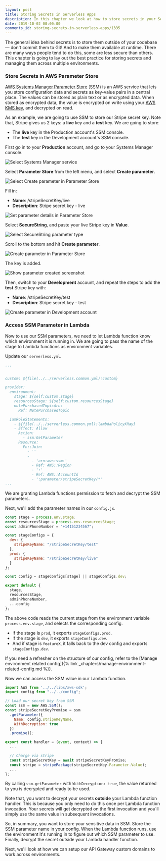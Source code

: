 ```yaml
---
layout: post
title: Storing Secrets in Serverless Apps
description: In this chapter we look at how to store secrets in your Serverless app using AWS Systems Manager Parameter Store or SSM. Note that, SSM parameters should be decoded outside your Lambda functions.
date: 2019-10-02 00:00:00
comments_id: storing-secrets-in-serverless-apps/1335
---
```


The general idea behind secrets is to store them outside of your codebase — don't commit them to Git! And to make them available at runtime. There are many ways people tend to do this, some are less secure than others. This chapter is going to lay out the best practice for storing secrets and managing them across multiple environments.

### Store Secrets in AWS Parameter Store

[AWS Systems Manager Parameter Store](https://docs.aws.amazon.com/systems-manager/latest/userguide/systems-manager-parameter-store.html) (SSM) is an AWS service that lets you store configuration data and secrets as key-value pairs in a central place. The values can be stored as plain text or as encrypted data. When stored as encrypted data, the value is encrypted on write using your [AWS KMS key](https://aws.amazon.com/kms/), and decrypted on read.

As an example, we are going to use SSM to store our Stripe secret key. Note that, Stripe gives us 2 keys: a **live** key and a **test** key. We are going to store:

- The **live** key in the Production account's SSM console.
- The **test** key in the Development account's SSM console.

First go in to your **Production** account, and go to your Systems Manager console.

![Select Systems Manager service](/assets/best-practices/manage-environment-specific-secrets/select-systems-manager-service.png)

Select **Parameter Store** from the left menu, and select **Create parameter**.

![Select Create parameter in Parameter Store](/assets/best-practices/manage-environment-specific-secrets/select-create-parameter-in-parameter-store.png)

Fill in:

- **Name**: /stripeSecretKey/live
- **Description**: Stripe secret key - live

![Set parameter details in Parameter Store](/assets/best-practices/manage-environment-specific-secrets/set-parameter-details-in-parameter-store.png)

Select **SecureString**, and paste your live Stripe key in **Value**.

![Select SecureString parameter type](/assets/best-practices/manage-environment-specific-secrets/select-securestring-parameter-type.png)

Scroll to the bottom and hit **Create parameter**.

![Create parameter in Parameter Store](/assets/best-practices/manage-environment-specific-secrets/create-parameter-in-parameter-store.png)

The key is added.

![Show parameter created screenshot](/assets/best-practices/manage-environment-specific-secrets/show-parameter-created-screenshot.png)

Then, switch to your **Development** account, and repeat the steps to add the **test** Stripe key with:

- **Name**: /stripeSecretKey/test
- **Description**: Stripe secret key - test

![Create parameter in Development account](/assets/best-practices/manage-environment-specific-secrets/create-parameter-in-development-account.png)

### Access SSM Parameter in Lambda

Now to use our SSM parameters, we need to let Lambda function know which environment it is running in. We are going to pass the name of the stage to Lambda functions as environment variables.

Update our `serverless.yml`.

``` yml
...


custom: ${file(../../serverless.common.yml):custom}

provider:
  environment:
    stage: ${self:custom.stage}
    resourcesStage: ${self:custom.resourcesStage}
    notePurchasedTopicArn:
      Ref: NotePurchasedTopic

  iamRoleStatements:
    - ${file(../../serverless.common.yml):lambdaPolicyXRay}
    - Effect: Allow
      Action:
        - ssm:GetParameter
      Resource:
        Fn::Join:
          - ''
          -
            - 'arn:aws:ssm:'
            - Ref: AWS::Region
            - ':'
            - Ref: AWS::AccountId
            - ':parameter/stripeSecretKey/*'
...
```

We are granting Lambda functions permission to fetch and decrypt the SSM parameters.

Next, we'll add the parameter names in our `config.js`.

``` js
const stage = process.env.stage;
const resourcesStage = process.env.resourcesStage;
const adminPhoneNumber = "+14151234567";

const stageConfigs = {
  dev: {
    stripeKeyName: "/stripeSecretKey/test"
  },
  prod: {
    stripeKeyName: "/stripeSecretKey/live"
  }
};

const config = stageConfigs[stage] || stageConfigs.dev;

export default {
  stage,
  resourcesStage,
  adminPhoneNumber,
  ...config
};
```

The above code reads the current stage from the environment variable `process.env.stage`, and selects the corresponding config.

- If the stage is `prod`, it exports `stageConfigs.prod`.
- If the stage is `dev`, it exports `stageConfigs.dev`.
- And if stage is `featureX`, it falls back to the dev config and exports `stageConfigs.dev`.

If you need a refresher on the structure of our config, refer to the [Manage environment related config]({% link _chapters/manage-environment-related-config.md %}).

Now we can access the SSM value in our Lambda function.

``` js
import AWS from '../../libs/aws-sdk';
import config from "../../config";

// Load our secret key from SSM
const ssm = new AWS.SSM();
const stripeSecretKeyPromise = ssm
  .getParameter({
    Name: config.stripeKeyName,
    WithDecryption: true
  })
  .promise();

export const handler = (event, context) => {
  ...

  // Charge via stripe
  const stripeSecretKey = await stripeSecretKeyPromise;
  const stripe = stripePackage(stripeSecretKey.Parameter.Value);
  ...
};
```

By calling `ssm.getParameter` with `WithDecryption: true`, the value returned to you is decrypted and ready to be used.

Note that, you want to decrypt your secrets **outside** your Lambda function handler. This is because you only need to do this once per Lambda function invocation. Your secrets will get decrypted on the first invocation and you'll simply use the same value in subsequent invocations.

So, in summary, you want to store your sensitive data in SSM. Store the SSM parameter name in your config. When the Lambda function runs, use the environment it's running in to figure out which SSM parameter to use. Finally, decrypt the secret outside your Lambda handler function.

Next, we'll look at how we can setup our API Gateway custom domains to work across environments.
